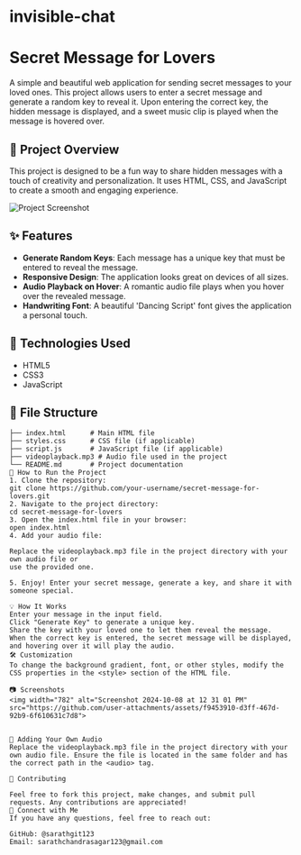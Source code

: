 # invisible-chat
# Secret Message for Lovers

A simple and beautiful web application for sending secret messages to your loved ones. This project allows users to enter a secret message and generate a random key to reveal it. Upon entering the correct key, the hidden message is displayed, and a sweet music clip is played when the message is hovered over.

## 💖 Project Overview

This project is designed to be a fun way to share hidden messages with a touch of creativity and personalization. It uses HTML, CSS, and JavaScript to create a smooth and engaging experience.

![Project Screenshot](./screenshot.png) <!-- Add a screenshot of your project if available -->

## ✨ Features

- **Generate Random Keys**: Each message has a unique key that must be entered to reveal the message.
- **Responsive Design**: The application looks great on devices of all sizes.
- **Audio Playback on Hover**: A romantic audio file plays when you hover over the revealed message.
- **Handwriting Font**: A beautiful 'Dancing Script' font gives the application a personal touch.

## 🔧 Technologies Used

- HTML5
- CSS3
- JavaScript

## 📁 File Structure

```plaintext
├── index.html      # Main HTML file
├── styles.css      # CSS file (if applicable)
├── script.js       # JavaScript file (if applicable)
├── videoplayback.mp3 # Audio file used in the project
└── README.md       # Project documentation
🚀 How to Run the Project
1. Clone the repository:
git clone https://github.com/your-username/secret-message-for-lovers.git
2. Navigate to the project directory:
cd secret-message-for-lovers
3. Open the index.html file in your browser:
open index.html
4. Add your audio file:

Replace the videoplayback.mp3 file in the project directory with your own audio file or
use the provided one.

5. Enjoy! Enter your secret message, generate a key, and share it with someone special.

💡 How It Works
Enter your message in the input field.
Click "Generate Key" to generate a unique key.
Share the key with your loved one to let them reveal the message.
When the correct key is entered, the secret message will be displayed, and hovering over it will play the audio.
🛠️ Customization
To change the background gradient, font, or other styles, modify the CSS properties in the <style> section of the HTML file.

📷 Screenshots
<img width="782" alt="Screenshot 2024-10-08 at 12 31 01 PM" src="https://github.com/user-attachments/assets/f9453910-d3ff-467d-92b9-6f610631c7d8">


🎵 Adding Your Own Audio
Replace the videoplayback.mp3 file in the project directory with your own audio file. Ensure the file is located in the same folder and has the correct path in the <audio> tag.

🤝 Contributing

Feel free to fork this project, make changes, and submit pull requests. Any contributions are appreciated!
💌 Connect with Me
If you have any questions, feel free to reach out:

GitHub: @sarathgit123
Email: sarathchandrasagar123@gmail.com
